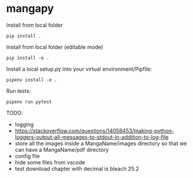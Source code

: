# mangapy

Install from local folder

```
pip install .
```

Install from local folder (editable mode)

```
pip install -e .
```

Install a local setup.py into your virtual environment/Pipfile:

```
pipenv install -e .
```

Run tests:

```
pipenv run pytest
```


TODO:

- logging
- https://stackoverflow.com/questions/14058453/making-python-loggers-output-all-messages-to-stdout-in-addition-to-log-file
- store all the images inside a MangaName/images directory so that we can have a MangaName/pdf directory
- config file
- hide some files from vscode
- test download chapter with decimal is bleach 25.2
